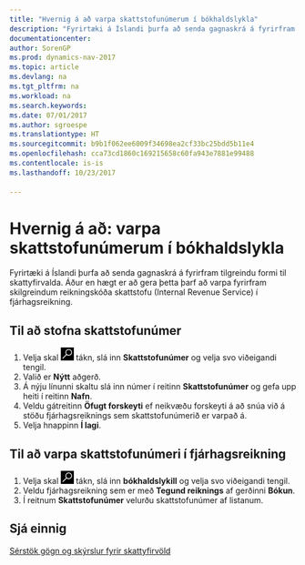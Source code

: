 ```yaml
---
title: "Hvernig á að varpa skattstofunúmerum í bókhaldslykla"
description: "Fyrirtæki á Íslandi þurfa að senda gagnaskrá á fyrirfram tilgreindu formi til skattyfirvalda. Áður en hægt er að gera þetta þarf að varpa fyrirfram skilgreindum reikningskóða skattstofu (Internal Revenue Service) í fjárhagsreikning."
documentationcenter: 
author: SorenGP
ms.prod: dynamics-nav-2017
ms.topic: article
ms.devlang: na
ms.tgt_pltfrm: na
ms.workload: na
ms.search.keywords: 
ms.date: 07/01/2017
ms.author: sgroespe
ms.translationtype: HT
ms.sourcegitcommit: b9b1f062ee6009f34698ea2cf33bc25bdd5b11e4
ms.openlocfilehash: cca73cd1860c169215658c60fa943e7881e99488
ms.contentlocale: is-is
ms.lasthandoff: 10/23/2017

---
```

# <a name="how-to-map-irs-numbers-to-chart-of-accounts"></a>Hvernig á að: varpa skattstofunúmerum í bókhaldslykla
Fyrirtæki á Íslandi þurfa að senda gagnaskrá á fyrirfram tilgreindu formi til skattyfirvalda. Áður en hægt er að gera þetta þarf að varpa fyrirfram skilgreindum reikningskóða skattstofu (Internal Revenue Service) í fjárhagsreikning.  

## <a name="to-create-an-internal-revenue-service-number"></a>Til að stofna skattstofunúmer  

1.  Velja skal ![Leit að síðu eða skýrslu](../../media/ui-search/search_small.png "Leit að síðu eða skýrslu táknið") tákn, slá inn **Skattstofunúmer** og velja svo viðeigandi tengil.  
2.  Valið er **Nýtt** aðgerð.  
3.  Á nýju línunni skaltu slá inn númer í reitinn **Skattstofunúmer** og gefa upp heiti í reitinn **Nafn**.  
4.  Veldu gátreitinn **Öfugt forskeyti** ef neikvæðu forskeyti á að snúa við á stöðu fjárhagsreiknings sem skattstofunúmerið er varpað á.  
5.  Velja hnappinn **Í lagi**.  

## <a name="to-map-an-irs-number-to-a-general-ledger-account"></a>Til að varpa skattstofunúmeri í fjárhagsreikning  

1.  Velja skal ![Leit að síðu eða skýrslu](../../media/ui-search/search_small.png "Leit að síðu eða skýrslu táknið") tákn, slá inn **bókhaldslykill** og velja svo viðeigandi tengil.  
2.  Veldu fjárhagsreikning sem er með **Tegund reiknings** af gerðinni **Bókun**.  
3.  Í reitnum **Skattstofunúmer** velurðu skattstofunúmer af listanum.  

## <a name="see-also"></a>Sjá einnig  
 [Sérstök gögn og skýrslur fyrir skattyfirvöld](special-data-output-and-reports-for-the-tax-authority.md) 

